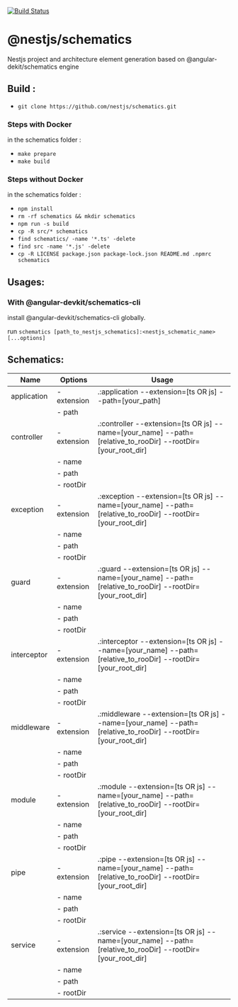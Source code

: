 [![Build Status](https://travis-ci.org/nestjs/schematics.svg?branch=master)](https://travis-ci.org/nestjs/schematics)
# @nestjs/schematics
Nestjs project and architecture element generation based on @angular-dekit/schematics engine

## Build :
- `git clone https://github.com/nestjs/schematics.git`

### Steps with Docker
in the schematics folder :
- `make prepare`
- `make build`

### Steps without Docker
in the schematics folder :
- `npm install`
- `rm -rf schematics && mkdir schematics`
- `npm run -s build`
- `cp -R src/* schematics`
- `find schematics/ -name '*.ts' -delete`
- `find src -name '*.js' -delete`
- `cp -R LICENSE package.json package-lock.json README.md .npmrc schematics`

## Usages:
### With @angular-devkit/schematics-cli
install @angular-devkit/schematics-cli globally.

run `schematics [path_to_nestjs_schematics]:<nestjs_schematic_name> [...options]`

## Schematics:

| Name        | Options     | Usage                                                                                                         |
|-------------|-------------|---------------------------------------------------------------------------------------------------------------|
| application | - extension | .:application --extension=[ts OR js] --path=[your_path]                                                       |
|             | - path      |                                                                                                               |
| controller  | - extension | .:controller --extension=[ts OR js] --name=[your_name] --path=[relative_to_rooDir] --rootDir=[your_root_dir]  |
|             | - name      |                                                                                                               |
|             | - path      |                                                                                                               |
|             | - rootDir   |                                                                                                               |
| exception   | - extension | .:exception --extension=[ts OR js] --name=[your_name] --path=[relative_to_rooDir] --rootDir=[your_root_dir]   |
|             | - name      |                                                                                                               |
|             | - path      |                                                                                                               |
|             | - rootDir   |                                                                                                               |
| guard       | - extension | .:guard --extension=[ts OR js] --name=[your_name] --path=[relative_to_rooDir] --rootDir=[your_root_dir]       |
|             | - name      |                                                                                                               |
|             | - path      |                                                                                                               |
|             | - rootDir   |                                                                                                               |
| interceptor | - extension | .:interceptor --extension=[ts OR js] --name=[your_name] --path=[relative_to_rooDir] --rootDir=[your_root_dir] |
|             | - name      |                                                                                                               |
|             | - path      |                                                                                                               |
|             | - rootDir   |                                                                                                               |
| middleware  | - extension | .:middleware --extension=[ts OR js] --name=[your_name] --path=[relative_to_rooDir] --rootDir=[your_root_dir]  |
|             | - name      |                                                                                                               |
|             | - path      |                                                                                                               |
|             | - rootDir   |                                                                                                               |
| module      | - extension | .:module --extension=[ts OR js] --name=[your_name] --path=[relative_to_rooDir] --rootDir=[your_root_dir]      |
|             | - name      |                                                                                                               |
|             | - path      |                                                                                                               |
|             | - rootDir   |                                                                                                               |
| pipe        | - extension | .:pipe --extension=[ts OR js] --name=[your_name] --path=[relative_to_rooDir] --rootDir=[your_root_dir]        |
|             | - name      |                                                                                                               |
|             | - path      |                                                                                                               |
|             | - rootDir   |                                                                                                               |
| service     | - extension | .:service --extension=[ts OR js] --name=[your_name] --path=[relative_to_rooDir] --rootDir=[your_root_dir]     |
|             | - name      |                                                                                                               |
|             | - path      |                                                                                                               |
|             | - rootDir   |                                                                                                               |
